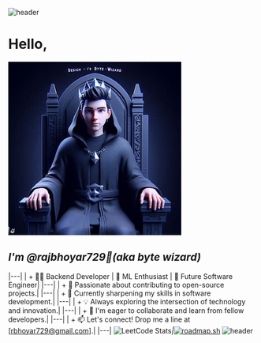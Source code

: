 ![header](https://capsule-render.vercel.app/api?type=wave&color=gradient&height=200&section=header&text=Welcome&fontSize=90)


# Hello,
 ![alt text][id] 
## *I'm @rajbhoyar729👋(aka byte wizard)* 

[id]:./oig.jpeg

|---|
| + 👨‍💻 Backend Developer | 🤖 ML Enthusiast | 🚀 Future Software Engineer|
|---|
| + 🔭 Passionate about contributing to open-source projects.|
|---|
| + 🌱 Currently sharpening my skills in software development.|
|---|
| + 💡 Always exploring the intersection of technology and innovation.|
|---|
|  + 💞️ I'm eager to collaborate and learn from fellow developers.|
|---|
|  + 📫 Let's connect! Drop me a line at [rbhoyar729@gmail.com].|
|---|
![LeetCode Stats](https://leetcard.jacoblin.cool/raj729?theme=dark&font=Rufina&ext=heatmap)_|_[![roadmap.sh](https://api.roadmap.sh/v1-badge/wide/64f3db3eb128dce3cba2331f?variant=dark&roadmaps=full-stack%2Cpython%2Cai-data-scientist%2Cfrontend)](https://roadmap.sh) 
![header](https://capsule-render.vercel.app/api?type=wave&color=gradient&height=200&section=footer&text=Thank%20You&fontSize=90) 

